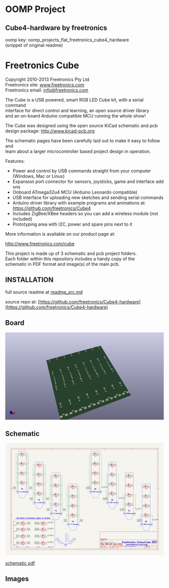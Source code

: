 # OOMP Project  
## Cube4-hardware  by freetronics  
  
oomp key: oomp_projects_flat_freetronics_cube4_hardware  
(snippet of original readme)  
  
Freetronics Cube  
===========================  
Copyright 2010-2013 Freetronics Pty Ltd    
Freetronics site:  www.freetronics.com    
Freetronics email: info@freetronics.com    
  
The Cube is a USB powered, smart RGB LED Cube kit, with a serial command  
interface for direct control and learning, an open source driver library  
and an on-board Arduino compatible MCU running the whole show!  
  
The Cube was designed using the open source KiCad schematic and pcb  
design package: http://www.kicad-pcb.org  
  
The schematic pages have been carefully laid out to make it easy to follow and  
learn about a larger microcontroller based project design in operation.  
  
Features:  
  
 * Power and control by USB commands straight from your computer (Windows, Mac or Linux)  
 * Expansion port connector for sensors, joysticks, game and interface add ons  
 * Onboard ATmega32u4 MCU (Arduino Leonardo compatible)  
 * USB interface for uploading new sketches and sending serial commands  
 * Arduino driver library with example programs and animations at:  
   https://github.com/freetronics/Cube4  
 * Includes ZigBee/XBee headers so you can add a wireless module (not included)  
 * Prototyping area with I2C, power and spare pins next to it  
  
More information is available on our product page at:  
  
  http://www.freetronics.com/cube  
  
This project is made up of 3 schematic and pcb project folders.  
Each folder within this repository includes a handy copy of the  
schematic in PDF format and image(s) of the main pcb.  
  
  
INSTALLATION  
------------  
  
  full source readme at [readme_src.md](readme_src.md)  
  
source repo at: [https://github.com/freetronics/Cube4-hardware](https://github.com/freetronics/Cube4-hardware)  
## Board  
  
[![working_3d.png](working_3d_600.png)](working_3d.png)  
## Schematic  
  
[![working_schematic.png](working_schematic_600.png)](working_schematic.png)  
  
[schematic pdf](working_schematic.pdf)  
## Images  
